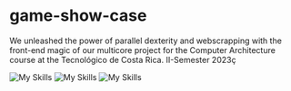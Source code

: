 # game-show-case
We unleashed the power of parallel dexterity and webscrapping with the front-end magic of our multicore project for the Computer Architecture course at the  Tecnológico de Costa Rica. II-Semester 2023ç

<img src="https://skillicons.dev/icons?i=react" alt="My Skills"> <img src="https://skillicons.dev/icons?i=firebase" alt="My Skills"> <img src="https://skillicons.dev/icons?i=netlify" alt="My Skills">
